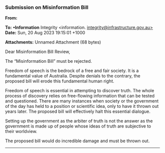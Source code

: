 ### Submission on Misinformation Bill

**From:**

**To:** **•Information** Integrity <information. [integrity@infrastructure.gov.au>](mailto:information._integrity@infrastructure.gov.au)
**Date:** Sun, 20 Aug 2023 19:15:01 +1000

**Attachments:** Unnamed Attachment (68 bytes)

Dear Misinformation Bill Review,

The “Misinformation Bill” must be rejected.

Freedom of speech is the bedrock of a free and fair society. It is a fundamental value of Australia. Despite denials to
the contrary, the proposed bill will erode this fundamental human right.

Freedom of speech is essential in attempting to discover truth. The whole process of discovery relies on free-flowing
information that can be tested and questioned. There are many instances when society or the government of the day
has held to a position or scientific idea, only to have it thrown out years later. The proposed bill will effectively halt this
essential dialogue.

Setting up the government as the arbiter of truth is not the answer as the government is made up of people whose
ideas of truth are subjective to their worldview.

The proposed bill would do incredible damage and must be thrown out.


-----

